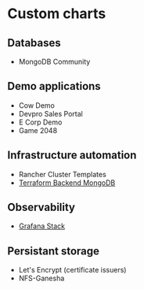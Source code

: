 # Custom charts

## Databases

* MongoDB Community

## Demo applications

* Cow Demo
* Devpro Sales Portal
* E Corp Demo
* Game 2048

## Infrastructure automation

* Rancher Cluster Templates
* [Terraform Backend MongoDB](terraform-backend-mongodb)

## Observability

* [Grafana Stack](grafana-stack)

## Persistant storage

* Let's Encrypt (certificate issuers)
* NFS-Ganesha
